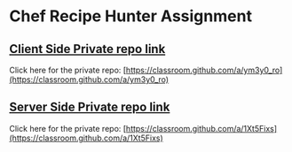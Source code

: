 # Chef Recipe Hunter Assignment

## [Client Side Private repo link](https://classroom.github.com/a/ym3y0_ro)
Click here for the private repo: [https://classroom.github.com/a/ym3y0_ro](https://classroom.github.com/a/ym3y0_ro)



## [Server Side Private repo link](https://classroom.github.com/a/1Xt5Fixs)
Click here for the private repo: [https://classroom.github.com/a/1Xt5Fixs](https://classroom.github.com/a/1Xt5Fixs)
